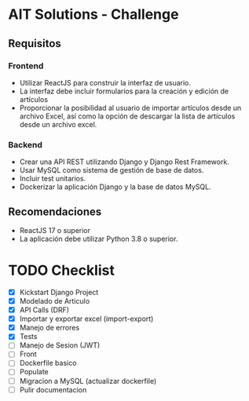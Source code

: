 # AIT Solutions - Challenge

## Requisitos
### Frontend
- Utilizar ReactJS para construir la interfaz de usuario.
- La interfaz debe incluir formularios para la creación y edición de artículos
- Proporcionar la posibilidad al usuario de importar artículos desde un archivo Excel, así como la opción de descargar la lista de artículos desde un archivo excel.
### Backend
- Crear una API REST utilizando Django y Django Rest Framework.
- Usar MySQL como sistema de gestión de base de datos.
- Incluir test unitarios.
- Dockerizar la aplicación Django y la base de datos MySQL.


## Recomendaciones
- ReactJS 17 o superior
- La aplicación debe utilizar Python 3.8 o superior.

# TODO Checklist
- [X] Kickstart Django Project
- [X] Modelado de Articulo
- [X] API Calls (DRF)
- [X] Importar y exportar excel (import-export)
- [X] Manejo de errores
- [X] Tests
- [ ] Manejo de Sesion (JWT)
- [ ] Front
- [ ] Dockerfile basico
- [ ] Populate
- [ ] Migracion a MySQL (actualizar dockerfile)
- [ ] Pulir documentacion

